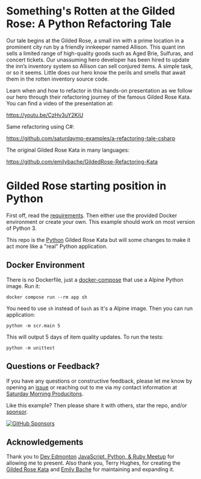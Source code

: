 # Something's Rotten at the Gilded Rose: A Python Refactoring Tale

Our tale begins at the Gilded Rose, a small inn with a prime location in a prominent city run by a friendly innkeeper named Allison. This quant inn sells a limited range of high-quality goods such as Aged Brie, Sulfuras, and concert tickets. Our unassuming hero developer has been hired to update the inn’s inventory system so Allison can sell conjured items. A simple task, or so it seems. Little does our hero know the perils and smells that await them in the rotten inventory source code.

Learn when and how to refactor in this hands-on presentation as we follow our hero through their refactoring journey of the famous Gilded Rose Kata. You can find a video of the presentation at:

https://youtu.be/CzHv3uY2KiU

Same refactoring using C#:

https://github.com/saturdaymp-examples/a-refactoring-tale-csharp

The original Gilded Rose Kata in many languages:

https://github.com/emilybache/GildedRose-Refactoring-Kata

# Gilded Rose starting position in Python

First off, read the [requirements](REQUIREMENTS.md).  Then either use the provided Docker environment or create your own.  This example should work on most version of Python 3.

This repo is the [Python](https://github.com/emilybache/GildedRose-Refactoring-Kata/tree/main/python) Gilded Rose Kata but will some changes to make it act more like a "real" Python application.

## Docker Environment

There is no Dockerfile, just a [docker-compose](docker-compose.yml) that use a Alpine Python image.  Run it:

```
docker compose run --rm app sh
```

You need to use `sh` instead of `bash` as it's a Alpine image.  Then you can run application:

```
python -m scr.main 5
```

This will output 5 days of item quality updates.  To run the tests:

```
python -m unittest
```

## Questions or Feedback?
If you have any questions or constructive feedback, please let me know by opening an [issue](https://github.com/saturdaymp-examples/a-refactoring-tale-python/issues) or reaching out to me via my contact information at [Saturday Morning Producitons](https://saturdaymp.com/).

Like this example?  Then please share it with others, star the repo, and/or [sponsor](https://github.com/sponsors/saturdaymp).

[![GitHub Sponsors](https://img.shields.io/github/sponsors/saturdaymp?label=Sponsors&logo=githubsponsors&labelColor=3C444C)](https://github.com/sponsors/saturdaymp)

## Acknowledgements
Thank you to [Dev Edmonton](https://devedmonton.com/) [JavaScript, Python, & Ruby Meetup](https://exchangejs.com/) for allowing me to present.  Also thank you, Terry Hughes, for creating the [Gilded Rose Kata](https://github.com/emilybache/GildedRose-Refactoring-Kata) and [Emily Bache](https://github.com/emilybache) for maintaining and expanding it.